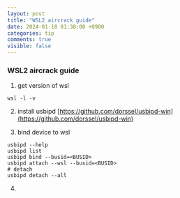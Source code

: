 ```yaml
---
layout: post
title: "WSL2 aircrack guide"
date: 2024-01-18 01:38:00 +0900
categories: tip
comments: true
visible: false
---
```

### WSL2 aircrack guide
1. get version of wsl
```console
wsl -l -v
```

2. install usbipd
[https://github.com/dorssel/usbipd-win](https://github.com/dorssel/usbipd-win)

3. bind device to wsl
```console
usbipd --help
usbipd list
usbipd bind --busid=<BUSID>
usbipd attach --wsl --busid=<BUSID>
# detach
usbipd detach --all
```

4. 